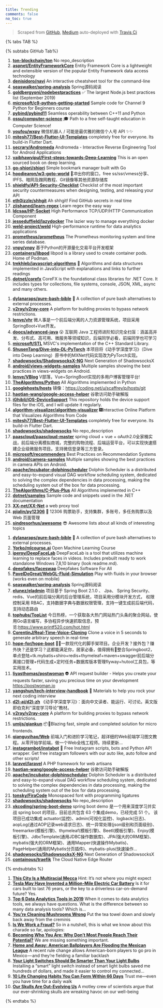```yaml
---
title: Trending
comments: false
no_toc: true
---
```


> Scraped from [GitHub](https://github.com/trending), [Medium](https://medium.com/topic/popular)
auto-deployed with [Travis Ci](https://travis-ci.org/)

{% tabs TAB %}
<!-- tab GitHub -->
{% subtabs GitHub Tab%}
<!-- tab Daily -->
1. [**ton-blockchain/ton**](https://github.com/ton-blockchain/ton)
No repo_description
2. [**aspnet/EntityFrameworkCore**](https://github.com/aspnet/EntityFrameworkCore)
Entity Framework Core is a lightweight and extensible version of the popular Entity Framework data access technology
3. [**denisidoro/navi**](https://github.com/denisidoro/navi)
An interactive cheatsheet tool for the command-line
4. [**seaswalker/spring-analysis**](https://github.com/seaswalker/spring-analysis)
Spring源码阅读
5. [**goldbergyoni/nodebestpractices**](https://github.com/goldbergyoni/nodebestpractices)
✅ The largest Node.js best practices list (September 2019)
6. [**microsoft/c9-python-getting-started**](https://github.com/microsoft/c9-python-getting-started)
Sample code for Channel 9 Python for Beginners course
7. [**pybind/pybind11**](https://github.com/pybind/pybind11)
Seamless operability between C++11 and Python
8. [**ossu/computer-science**](https://github.com/ossu/computer-science)
🎓 Path to a free self-taught education in Computer Science!
9. [**youfou/wxpy**](https://github.com/youfou/wxpy)
微信机器人 / 可能是最优雅的微信个人号 API ✨✨
10. [**mitesh77/Best-Flutter-UI-Templates**](https://github.com/mitesh77/Best-Flutter-UI-Templates)
completely free for everyone. Its build-in Flutter Dart.
11. [**secrary/Andromeda**](https://github.com/secrary/Andromeda)
Andromeda - Interactive Reverse Engineering Tool for Android Applications
12. [**vaibhawvipul/First-steps-towards-Deep-Learning**](https://github.com/vaibhawvipul/First-steps-towards-Deep-Learning)
This is an open sourced book on deep learning.
13. [**go-shiori/shiori**](https://github.com/go-shiori/shiori)
Simple bookmark manager built with Go
14. [**hoodiearon/w3-goto-world**](https://github.com/hoodiearon/w3-goto-world)
🍅冲出你的窗口，free ss/ssr/vmess分享、IPFS、暗网及蹭网教程、Git镜像等其他资源存储库
15. [**shieldfy/API-Security-Checklist**](https://github.com/shieldfy/API-Security-Checklist)
Checklist of the most important security countermeasures when designing, testing, and releasing your API
16. [**eth0izzle/shhgit**](https://github.com/eth0izzle/shhgit)
Ah shhgit! Find GitHub secrets in real time
17. [**ziishaned/learn-regex**](https://github.com/ziishaned/learn-regex)
Learn regex the easy way
18. [**ldcsaa/HP-Socket**](https://github.com/ldcsaa/HP-Socket)
High Performance TCP/UDP/HTTP Communication Component
19. [**jesseduffield/lazydocker**](https://github.com/jesseduffield/lazydocker)
The lazier way to manage everything docker
20. [**weld-project/weld**](https://github.com/weld-project/weld)
High-performance runtime for data analytics applications
21. [**prometheus/prometheus**](https://github.com/prometheus/prometheus)
The Prometheus monitoring system and time series database.
22. [**vnpy/vnpy**](https://github.com/vnpy/vnpy)
基于Python的开源量化交易平台开发框架
23. [**containers/libpod**](https://github.com/containers/libpod)
libpod is a library used to create container pods. Home of Podman.
24. [**trekhleb/javascript-algorithms**](https://github.com/trekhleb/javascript-algorithms)
📝 Algorithms and data structures implemented in JavaScript with explanations and links to further readings
25. [**dotnet/corefx**](https://github.com/dotnet/corefx)
CoreFX is the foundational class libraries for .NET Core. It includes types for collections, file systems, console, JSON, XML, async and many others.
<!-- endtab -->
<!-- tab Weekly -->
1. [**dylanaraps/pure-bash-bible**](https://github.com/dylanaraps/pure-bash-bible)
📖 A collection of pure bash alternatives to external processes.
2. [**v2ray/v2ray-core**](https://github.com/v2ray/v2ray-core)
A platform for building proxies to bypass network restrictions.
3. [**lenve/vhr**](https://github.com/lenve/vhr)
微人事是一个前后端分离的人力资源管理系统，项目采用SpringBoot+Vue开发。
4. [**doocs/advanced-java**](https://github.com/doocs/advanced-java)
😮 互联网 Java 工程师进阶知识完全扫盲：涵盖高并发、分布式、高可用、微服务等领域知识，后端同学必看，前端同学也可学习
5. [**microsoft/STL**](https://github.com/microsoft/STL)
MSVC's implementation of the C++ Standard Library.
6. [**ShusenTang/Dive-into-DL-PyTorch**](https://github.com/ShusenTang/Dive-into-DL-PyTorch)
本项目将《动手学深度学习》（Dive into Deep Learning）原书中的MXNet代码实现改为PyTorch实现。
7. [**shadowsocks/ShadowsocksX-NG**](https://github.com/shadowsocks/ShadowsocksX-NG)
Next Generation of ShadowsocksX
8. [**android/views-widgets-samples**](https://github.com/android/views-widgets-samples)
Multiple samples showing the best practices in views-widgets on Android.
9. [**lenve/VBlog**](https://github.com/lenve/VBlog)
V部落，Vue+SpringBoot实现的多用户博客管理平台!
10. [**TheAlgorithms/Python**](https://github.com/TheAlgorithms/Python)
All Algorithms implemented in Python
11. [**googlehosts/hosts**](https://github.com/googlehosts/hosts)
镜像：https://coding.net/u/scaffrey/p/hosts/git
12. [**haotian-wang/google-access-helper**](https://github.com/haotian-wang/google-access-helper)
谷歌访问助手破解版
13. [**iGhibli/iOS-DeviceSupport**](https://github.com/iGhibli/iOS-DeviceSupport)
This repository holds the device support files for the iOS, and I will update it regularly.
14. [**algorithm-visualizer/algorithm-visualizer**](https://github.com/algorithm-visualizer/algorithm-visualizer)
🎆Interactive Online Platform that Visualizes Algorithms from Code
15. [**mitesh77/Best-Flutter-UI-Templates**](https://github.com/mitesh77/Best-Flutter-UI-Templates)
completely free for everyone. Its build-in Flutter Dart.
16. [**shadowsocks/shadowsocks**](https://github.com/shadowsocks/shadowsocks)
No repo_description
17. [**paascloud/paascloud-master**](https://github.com/paascloud/paascloud-master)
spring cloud + vue + oAuth2.0全家桶实战，前后端分离模拟商城，完整的购物流程、后端运营平台，可以实现快速搭建企业级微服务项目。支持微信登录等三方登录。
18. [**microsoft/recommenders**](https://github.com/microsoft/recommenders)
Best Practices on Recommendation Systems
19. [**android/camera-samples**](https://github.com/android/camera-samples)
Multiple samples showing the best practices in camera APIs on Android.
20. [**apache/incubator-dolphinscheduler**](https://github.com/apache/incubator-dolphinscheduler)
Dolphin Scheduler is a distributed and easy-to-expand visual DAG workflow scheduling system, dedicated to solving the complex dependencies in data processing, making the scheduling system out of the box for data processing.
21. [**TheAlgorithms/C-Plus-Plus**](https://github.com/TheAlgorithms/C-Plus-Plus)
All Algorithms implemented in C++
22. [**dotnet/samples**](https://github.com/dotnet/samples)
Sample code and snippets used in the .NET documentation
23. [**XX-net/XX-Net**](https://github.com/XX-net/XX-Net)
a web proxy tool
24. [**pjialin/py12306**](https://github.com/pjialin/py12306)
🚂 12306 购票助手，支持集群，多账号，多任务购票以及 Web 页面管理
25. [**sindresorhus/awesome**](https://github.com/sindresorhus/awesome)
😎 Awesome lists about all kinds of interesting topics
<!-- endtab -->
<!-- tab Monthly -->
1. [**dylanaraps/pure-bash-bible**](https://github.com/dylanaraps/pure-bash-bible)
📖 A collection of pure bash alternatives to external processes.
2. [**Yorko/mlcourse.ai**](https://github.com/Yorko/mlcourse.ai)
Open Machine Learning Course
3. [**iperov/DeepFaceLab**](https://github.com/iperov/DeepFaceLab)
DeepFaceLab is a tool that utilizes machine learning to replace faces in videos. Includes prebuilt ready to work standalone Windows 7,8,10 binary (look readme.md).
4. [**deepfakes/faceswap**](https://github.com/deepfakes/faceswap)
Deepfakes Software For All
5. [**PavelDoGreat/WebGL-Fluid-Simulation**](https://github.com/PavelDoGreat/WebGL-Fluid-Simulation)
Play with fluids in your browser (works even on mobile)
6. [**seaswalker/spring-analysis**](https://github.com/seaswalker/spring-analysis)
Spring源码阅读
7. [**elunez/eladmin**](https://github.com/elunez/eladmin)
项目基于 Spring Boot 2.1.0 、 Jpa、 Spring Security、redis、Vue的前后端分离的后台管理系统，项目采用分模块开发方式， 权限控制采用 RBAC，支持数据字典与数据权限管理，支持一键生成前后端代码，支持动态路由
8. [**tophubs/TopList**](https://github.com/tophubs/TopList)
今日热榜，一个获取各大热门网站热门头条的聚合网站，使用Go语言编写，多协程异步快速抓取信息，预览:https://www.printf520.com/hot.html
9. [**CorentinJ/Real-Time-Voice-Cloning**](https://github.com/CorentinJ/Real-Time-Voice-Cloning)
Clone a voice in 5 seconds to generate arbitrary speech in real-time
10. [**hope-for/hope-boot**](https://github.com/hope-for/hope-boot)
🌱🚀一款现代化的脚手架项目。企业开发？接外包？赚外快？还是学习？这都能满足你，居家必备，值得拥有🍻整合Springboot2，单点登陆+tk.mybatis+shiro+redis+thymeleaf+maven+swagger前后端分离接口管理+代码生成+定时任务+数据库版本管理flyway+hutool工具包，等实用技术。
11. [**liyasthomas/postwoman**](https://github.com/liyasthomas/postwoman)
👽 API request builder - Helps you create your requests faster, saving you precious time on your development https://postwoman.io
12. [**yangshun/tech-interview-handbook**](https://github.com/yangshun/tech-interview-handbook)
💯 Materials to help you rock your next coding interview
13. [**d2l-ai/d2l-zh**](https://github.com/d2l-ai/d2l-zh)
《动手学深度学习》：面向中文读者、能运行、可讨论。英文版即伯克利“深度学习导论”教材。
14. [**v2ray/v2ray-core**](https://github.com/v2ray/v2ray-core)
A platform for building proxies to bypass network restrictions.
15. [**umijs/qiankun**](https://github.com/umijs/qiankun)
📦🚀Blazing fast, simple and completed solution for micro frontends.
16. [**qianguyihao/Web**](https://github.com/qianguyihao/Web)
前端入门和进阶学习笔记，超详细的Web前端学习图文教程。从零开始学前端，做一个Web全栈工程师。持续更新...
17. [**instagrambot/instabot**](https://github.com/instagrambot/instabot)
🐙 Free Instagram scripts, bots and Python API wrapper. Get free instagram followers with our auto like, auto follow and other scripts!
18. [**laravel/laravel**](https://github.com/laravel/laravel)
A PHP framework for web artisans
19. [**haotian-wang/google-access-helper**](https://github.com/haotian-wang/google-access-helper)
谷歌访问助手破解版
20. [**apache/incubator-dolphinscheduler**](https://github.com/apache/incubator-dolphinscheduler)
Dolphin Scheduler is a distributed and easy-to-expand visual DAG workflow scheduling system, dedicated to solving the complex dependencies in data processing, making the scheduling system out of the box for data processing.
21. [**tonsky/FiraCode**](https://github.com/tonsky/FiraCode)
Monospaced font with programming ligatures
22. [**shadowsocks/shadowsocks**](https://github.com/shadowsocks/shadowsocks)
No repo_description
23. [**xkcoding/spring-boot-demo**](https://github.com/xkcoding/spring-boot-demo)
spring boot demo 是一个用来深度学习并实战 spring boot 的项目，目前总共包含 63 个集成demo，已经完成 51 个。 该项目已成功集成 actuator(监控)、admin(可视化监控)、logback(日志)、aopLog(通过AOP记录web请求日志)、统一异常处理(json级别和页面级别)、freemarker(模板引擎)、thymeleaf(模板引擎)、Beetl(模板引擎)、Enjoy(模板引擎)、JdbcTemplate(通用JDBC操作数据库)、JPA(强大的ORM框架)、mybatis(强大的ORM框架)、通用Mapper(快速操作Mybatis)、PageHelper(通用的Mybatis分页插件)、mybatis-plus(快速操作…
24. [**shadowsocks/ShadowsocksX-NG**](https://github.com/shadowsocks/ShadowsocksX-NG)
Next Generation of ShadowsocksX
25. [**containous/traefik**](https://github.com/containous/traefik)
The Cloud Native Edge Router
<!-- endtab -->
{% endsubtabs %}
<!-- endtab --><!-- tab Medium -->
1. [**This City Is a Multiracial Mecca**](https://zora.medium.com/this-city-is-a-multiracial-mecca-9f1c466b27bb?source=topic_page---------------------------20)
Hint: It’s not where you might expect
2. [**Tesla May Have Invented a Million-Mile Electric Car Battery**](https://marker.medium.com/tesla-may-have-invented-a-million-mile-electric-car-battery-c3c11cc76d84?source=topic_page---------0------------------1)
Is it for cars built to last 76 years, or the key to a driverless car-on-demand future? Yes.
3. [**Top 6 Data Analytics Tools in 2019**](https://towardsdatascience.com/top-6-data-analytics-tools-in-2019-4df815ebf82c?source=topic_page---------1------------------1)
When it comes to data analytics tools, we always have questions. What is the difference between so many data analysis tools? Which is…
4. [**You’re Cleaning Mushrooms Wrong**](https://heated.medium.com/youre-cleaning-mushrooms-wrong-96fccce93799?source=topic_page---------2------------------1)
Put the tea towel down and slowly back away from the creminis
5. [**Is We Work a Fraud?**](https://medium.com/@henry.hawksberry/is-we-work-a-fraud-5b78987d3e61?source=topic_page---------4------------------1)
So in a nutshell, this is what we know about this charade so far, apologies:
6. [**Becoming Who You Are: Why Don’t Most People Reach Their Potential?**](https://medium.com/personal-growth/becoming-who-you-are-why-dont-most-people-reach-their-potential-df0335ac1655?source=topic_page---------5------------------1)
We are missing something important.
7. [**Home and Away: American Ballplayers Are Flooding the Mexican League**](https://gen.medium.com/home-and-away-american-ballplayers-are-flooding-the-mexican-league-923130436df6?source=topic_page---------6------------------1)
A recent rule change allows American-born players to go pro in Mexico — and they’re fielding a familiar backlash
8. [**Your Light Switches Should Be Smarter Than Your Light Bulbs**](https://onezero.medium.com/your-light-switches-should-be-smarter-than-your-light-bulbs-d9dcf6df2230?source=topic_page---------7------------------1)
Installing a “smart” light switch instead of smart light bulbs saved me hundreds of dollars, and made it easier to control my connected…
9. [**10 Life Changing Habits You Can Form Within 66 Days**](https://forge.medium.com/10-life-changing-habits-you-can-form-within-66-days-cde61237577?source=topic_page---------8------------------1)
Trust me—even you have time for a daily walk
10. [**Our Skulls Are Out-Evolving Us**](https://onezero.medium.com/our-skulls-are-out-evolving-us-and-that-could-mean-a-public-health-crisis-f950faed696d?source=topic_page---------9------------------1)
A motley crew of scientists argue that our ever-shrinking skulls are wreaking havoc on our well-being
<!-- endtab -->
{% endtabs %}

